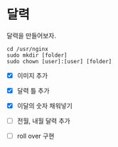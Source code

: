 달력
============
달력을 만들어보자.

```
cd /usr/nginx
sudo mkdir [folder]
sudo chown [user]:[user] [folder]
```

- [X] 이미지 추가
- [X] 달력 틀 추가
- [X] 이달의 숫자 채워넣기
- [ ] 전월, 내월 달력 추가
- [ ] roll over 구현 

